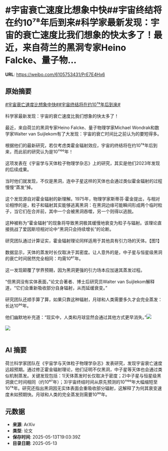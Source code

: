 # #宇宙衰亡速度比想象中快##宇宙终结将在约10⁷⁸年后到来#科学家最新发现：宇宙的衰亡速度比我们想象的快太多了！最近，来自荷兰的黑洞专家Heino Falcke、量子物...

**URL**: https://weibo.com/6105753431/PrE7E4Hx6

## 原始摘要

<a href="https://m.weibo.cn/search?containerid=231522type%3D1%26t%3D10%26q%3D%23%E5%AE%87%E5%AE%99%E8%A1%B0%E4%BA%A1%E9%80%9F%E5%BA%A6%E6%AF%94%E6%83%B3%E8%B1%A1%E4%B8%AD%E5%BF%AB%23&amp;extparam=%23%E5%AE%87%E5%AE%99%E8%A1%B0%E4%BA%A1%E9%80%9F%E5%BA%A6%E6%AF%94%E6%83%B3%E8%B1%A1%E4%B8%AD%E5%BF%AB%23" data-hide=""><span class="surl-text">#宇宙衰亡速度比想象中快#</span></a><a href="https://m.weibo.cn/search?containerid=231522type%3D1%26t%3D10%26q%3D%23%E5%AE%87%E5%AE%99%E7%BB%88%E7%BB%93%E5%B0%86%E5%9C%A8%E7%BA%A610%E2%81%B7%E2%81%B8%E5%B9%B4%E5%90%8E%E5%88%B0%E6%9D%A5%23&amp;extparam=%23%E5%AE%87%E5%AE%99%E7%BB%88%E7%BB%93%E5%B0%86%E5%9C%A8%E7%BA%A610%E2%81%B7%E2%81%B8%E5%B9%B4%E5%90%8E%E5%88%B0%E6%9D%A5%23" data-hide=""><span class="surl-text">#宇宙终结将在约10⁷⁸年后到来#</span></a><br><br>科学家最新发现：宇宙的衰亡速度比我们想象的快太多了！<br><br>最近，来自荷兰的黑洞专家Heino Falcke、量子物理学家Michael Wondrak和数学家Walter van Suijlekom有了大发现：宇宙的衰亡时间比之前认为的要短得多。<br><br>根据他们的最新研究，若仅考虑类霍金辐射效应，宇宙的终结将在约10⁷⁸年后到来，而此前的研究认为是10¹¹⁰⁰年！<br><br>这项发表在《宇宙学与天体粒子物理学杂志》上的研究，其实是他们2023年发现的后续成果。<br><br>当时他们就发现，不仅是黑洞，连中子星这样的天体也会通过类似霍金辐射的过程慢慢“蒸发”掉。<br><br>这个发现源自对霍金辐射的新理解。1975年，物理学家斯蒂芬·霍金提出，与相对论相悖的是，粒子和辐射其实能够逃离黑洞：在黑洞边缘可能瞬间形成两个临时粒子，当它们在合并前，其中一个会被黑洞吞噬，另一个则得以逃脱。<br><br>这种被称为“霍金辐射”的现象将导致黑洞极其缓慢地衰变为粒子与辐射。该理论直接挑战了爱因斯坦相对论中“黑洞只会持续增长”的论断。<br><br>研究团队通过计算证实，霍金辐射理论同样适用于其他具有引力场的天体。【图1】<br><br>数据显示，天体的蒸发时长仅取决于其密度。让人意外的是，中子星与恒星级黑洞的衰亡时间居然完全相同：均需10⁶⁷年。<br><br>这一发现颠覆了学界预期，因为黑洞更强的引力场本应加速其蒸发过程。<br><br>“但黑洞没有实体表面，”论文合著者、博士后研究员Walter van Suijlekom解释道，“它们会重新吸收部分自身辐射，从而延缓衰变。”<br><br>研究团队还顺手算了算，如果只靠这种辐射，月球和人类需要多久才会完全蒸发：长达10⁹⁰年。<br><br>他们幽默地补充道：“现实中，人类和月球显然会通过其他方式更早消失。”<img style="" src="https://tvax4.sinaimg.cn/large/006Fd7o3gy1i1dzhfp74uj30m809q765.jpg" referrerpolicy="no-referrer"><br><br><img style="" src="https://tvax2.sinaimg.cn/large/006Fd7o3gy1i1dzhjamn5j30zk0nqtlw.jpg" referrerpolicy="no-referrer"><br><br>

## AI 摘要

荷兰科学家团队在《宇宙学与天体粒子物理学杂志》发表研究，发现宇宙衰亡速度远超预期。通过修正霍金辐射理论，他们证明不仅黑洞，中子星等天体也会通过类似机制蒸发。关键发现包括：1)天体蒸发时长仅取决于密度；2)中子星与恒星级黑洞衰亡时间相同（约10⁶⁷年）；3)宇宙终结时间从原先预测的10¹¹⁰⁰年大幅缩短至10⁷⁸年。研究还指出黑洞因无实体表面会重吸收部分辐射，这解释了为何其衰变速度未如预期快。月球和人类的完全蒸发则需要10⁹⁰年。

## 元数据

- **来源**: ArXiv
- **类型**: 论文
- **保存时间**: 2025-05-13T19:03:39Z
- **目录日期**: 2025-05-13
